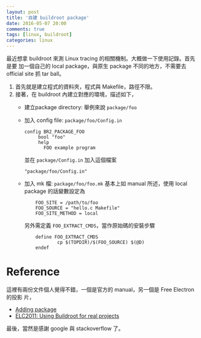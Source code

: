 ```yaml
---
layout: post
title: '自建 buildroot package'
date: 2016-05-07 20:00
comments: true
tags: [linux, buildroot]
categories: linux
---
```

最近想拿 buildroot 來測 Linux tracing 的相關機制。大概做一下使用記錄。首先是要
加一個自己的 local package，與原生 package 不同的地方，不需要去 official site
抓 tar ball。

1. 首先就是建立程式的資料夾，程式與 Makefile，路徑不限。
2. 接著，在 buildroot 內建立對應的環境，描述如下，
   *  建立package directory: 舉例來說 `package/foo`
   *  加入 config file: `package/foo/Config.in`

      ~~~
      config BR2_PACKAGE_FOO
           bool "foo"
           help
             FOO example program
      ~~~

      並在 `package/Config.in` 加入這個檔案

      ~~~
      "package/foo/Config.in"
      ~~~

   * 加入 mk 檔: `package/foo/foo.mk`
     基本上如 manual 所述，使用 local package 的話變數設定為

     ~~~
         FOO_SITE = /path/to/foo
         FOO_SOURCE = "hello.c Makefile"
         FOO_SITE_METHOD = local
     ~~~

     另外需定義 `FOO_EXTRACT_CMDS`，當作原始碼的安裝步驟

     ~~~
         define FOO_EXTRACT_CMDS
                 cp $(TOPDIR)/$(FOO_SOURCE) $(@D)
         endef
     ~~~

# Reference
這裡有兩份文件個人覺得不錯，一個是官方的 manual，另一個是 Free Electron 的投影
片，

* [Adding package](http://buildroot.uclibc.org/downloads/manual/manual.html#adding-packages)
* [ELC2011: Using Buildroot for real projects](http://elinux.org/images/2/2a/Using-buildroot-real-project.pdf)

最後，當然是感謝 google 與 stackoverflow 了。
